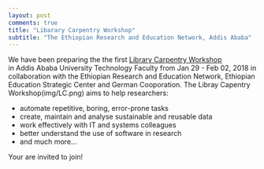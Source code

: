 ```yaml
---
layout: post
comments: true
title: "Libarary Carpentry Workshop"
subtitle: "The Ethiopian Research and Education Network, Addis Ababa"
---
```


We have been preparing the the first [Library Carpentry Workshop](https://mesfind.github.io/2018-01-29-Ethiopia/)  
in Addis Ababa University Technology Faculty from Jan 29 - Feb 02, 2018 in collaboration with the Ethiopian 
Research and Education Network, Ethiopian Education Strategic Center and German Cooporation. The Libray Capentry Workshop(img/LC.png)  aims to help researchers:

* automate repetitive, boring, error-prone tasks
* create, maintain and analyse sustainable and reusable data
* work effectively with IT and systems colleagues
* better understand the use of software in research
* and much more...

Your are invited to join!
